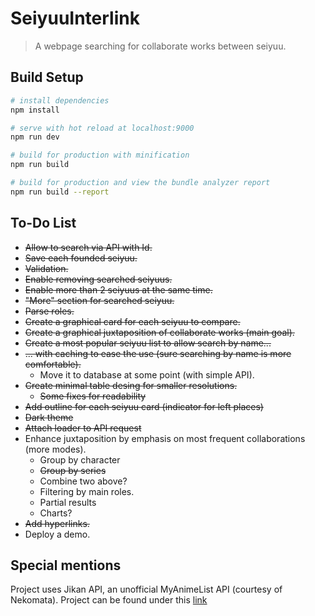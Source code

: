 # SeiyuuInterlink

> A webpage searching for collaborate works between seiyuu.

## Build Setup

``` bash
# install dependencies
npm install

# serve with hot reload at localhost:9000
npm run dev

# build for production with minification
npm run build

# build for production and view the bundle analyzer report
npm run build --report
```
## To-Do List

* ~~Allow to search via API with Id.~~
* ~~Save each founded seiyuu.~~
* ~~Validation.~~
* ~~Enable removing searched seiyuus.~~
* ~~Enable more than 2 seiyuus at the same time.~~
* ~~"More" section for searched seiyuu.~~
* ~~Parse roles.~~
* ~~Create a graphical card for each seiyuu to compare.~~
* ~~Create a graphical juxtaposition of collaborate works (main goal).~~
* ~~Create a most popular seiyuu list to allow search by name...~~
* ~~... with caching to ease the use (sure searching by name is more comfortable).~~
    * Move it to database at some point (with simple API).
* ~~Create minimal table desing for smaller resolutions.~~
    * ~~Some fixes for readability~~
* ~~Add outline for each seiyuu card (indicator for left places)~~
* ~~Dark theme~~
* ~~Attach loader to API request~~
* Enhance juxtaposition by emphasis on most frequent collaborations (more modes).
    * Group by character
    * ~~Group by series~~
    * Combine two above?
    * Filtering by main roles.
    * Partial results
    * Charts?
* ~~Add hyperlinks.~~
* Deploy a demo.

## Special mentions

Project uses Jikan API, an unofficial MyAnimeList API (courtesy of Nekomata). Project can be found under this [link](https://github.com/jikan-me/jikan/)